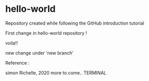 # hello-world
Repository created while following the GitHub introduction tutorial

First change in hello-world repository !

voila!!

new change under 'new branch'

Reference :

simon Richelle, 2020
more to come..
TERMINAL
